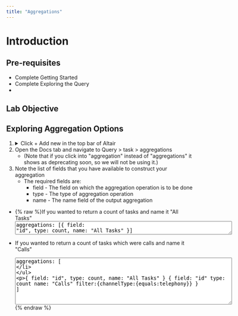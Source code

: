 ```yaml
---
title: "Aggregations"
---
```



# Introduction



## Pre-requisites
- Complete Getting Started
- Complete Exploring the Query
- 


## Lab Objective



<!-- ## Aggregation Types
- count
- sum
- average
- max
- min
- cardinality  -->

## Exploring Aggregation Options
1. <details><summary>Click + Add new in the top bar of Altair </summary>
         <img src="https://webexcc-sa.github.io/tools/gql/images/addNew.png"/>
         </details>
2. Open the Docs tab and navigate to Query > task > aggregations 
   - (Note that if you click into "aggregation" instead of "aggregations" it shows as deprecating soon, so we will not be using it.)
3. Note the list of fields that you have available to construct your aggregation
   - The required fields are:
     -  field - The field on which the aggregation operation is to be done
     -  type - The type of aggregation operation
     -  name - The name field of the output aggregation
  -  {% raw %}If you wanted to return a count of tasks and name it "All Tasks"
    <textarea spellcheck="false" cols="70" rows="2">aggregations: [{ field: "id", type: count, name: "All Tasks" }]</textarea>

   - If you wanted to return a count of tasks which were calls and name it "Calls"
     <textarea spellcheck="false" cols="70" rows="8">aggregations: [
  { field: "id", type: count, name: "All Tasks" }
  {
  field: "id"
  type: count 
  name: "Calls" 
  filter:{channelType:{equals:telephony}}
  }
  ]</textarea>
{% endraw %}


<!-- <textarea spellcheck="false" cols="70" rows="4"></textarea> -->